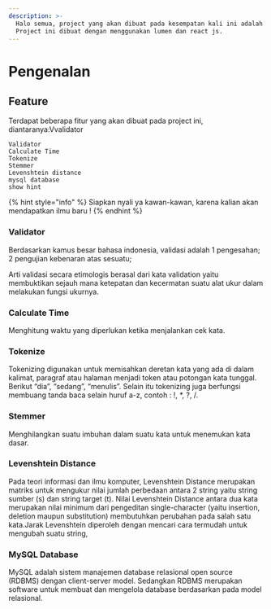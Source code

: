 ```yaml
---
description: >-
  Halo semua, project yang akan dibuat pada kesempatan kali ini adalah cek kata.
  Project ini dibuat dengan menggunakan lumen dan react js.
---
```


# Pengenalan

## Feature

Terdapat beberapa fitur yang akan dibuat pada project ini, diantaranya:Vvalidator

```
Validator
Calculate Time
Tokenize
Stemmer
Levenshtein distance
mysql database
show hint
```

{% hint style="info" %}
 Siapkan nyali ya kawan-kawan, karena kalian akan mendapatkan ilmu baru !
{% endhint %}

### Validator

Berdasarkan kamus besar bahasa indonesia, validasi adalah 1 pengesahan; 2 pengujian kebenaran atas sesuatu;

Arti validasi secara etimologis berasal dari kata validation yaitu membuktikan sejauh mana ketepatan dan kecermatan suatu alat ukur dalam melakukan fungsi ukurnya.

### Calculate Time

Menghitung waktu yang diperlukan ketika menjalankan cek kata.

### Tokenize

Tokenizing digunakan untuk memisahkan deretan kata yang ada di dalam kalimat, paragraf atau halaman menjadi token atau potongan kata tunggal. Berikut “dia”, “sedang”, “menulis”. Selain itu tokenizing juga berfungsi membuang tanda baca selain huruf a-z, contoh : !, \*, ?, /.

### Stemmer

Menghilangkan suatu imbuhan dalam suatu kata untuk menemukan kata dasar.

### Levenshtein Distance

Pada teori informasi dan ilmu komputer, Levenshtein Distance merupakan matriks untuk mengukur nilai jumlah perbedaan antara 2 string yaitu string sumber \(s\) dan string target \(t\). Nilai Levenshtein Distance antara dua kata merupakan nilai minimum dari pengeditan single-character \(yaitu insertion, deletion maupun substitution\) membutuhkan perubahan pada salah satu kata.Jarak Levenshtein diperoleh dengan mencari cara termudah untuk mengubah suatu string,

### MySQL Database

MySQL adalah sistem manajemen database relasional open source \(RDBMS\) dengan client-server model. Sedangkan RDBMS merupakan software untuk membuat dan mengelola database berdasarkan pada model relasional.

